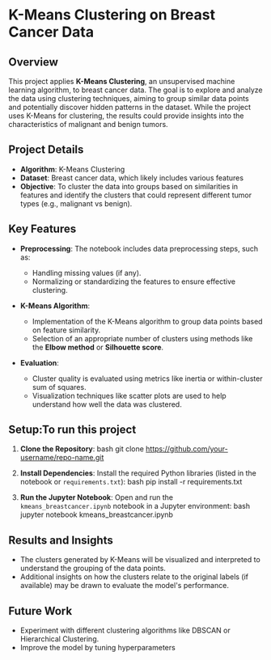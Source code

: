 # K-Means Clustering on Breast Cancer Data

## Overview

This project applies **K-Means Clustering**, an unsupervised machine learning algorithm, to breast cancer data. The goal is to explore and analyze the data using clustering techniques, aiming to group similar data points and potentially discover hidden patterns in the dataset. While the project uses K-Means for clustering, the results could provide insights into the characteristics of malignant and benign tumors.

## Project Details

- **Algorithm**: K-Means Clustering
- **Dataset**: Breast cancer data, which likely includes various features
- **Objective**: To cluster the data into groups based on similarities in features and identify the clusters that could represent different tumor types (e.g., malignant vs benign).
  
## Key Features

- **Preprocessing**: The notebook includes data preprocessing steps, such as:
  - Handling missing values (if any).
  - Normalizing or standardizing the features to ensure effective clustering.
  
- **K-Means Algorithm**:
  - Implementation of the K-Means algorithm to group data points based on feature similarity.
  - Selection of an appropriate number of clusters using methods like the **Elbow method** or **Silhouette score**.

- **Evaluation**:
  - Cluster quality is evaluated using metrics like inertia or within-cluster sum of squares.
  - Visualization techniques like scatter plots are used to help understand how well the data was clustered.

## Setup:To run this project

1. **Clone the Repository**:
   bash
   git clone https://github.com/your-username/repo-name.git
   

2. **Install Dependencies**:
   Install the required Python libraries (listed in the notebook or `requirements.txt`):
   bash
   pip install -r requirements.txt

3. **Run the Jupyter Notebook**:
   Open and run the `kmeans_breastcancer.ipynb` notebook in a Jupyter environment:
   bash
   jupyter notebook kmeans_breastcancer.ipynb

## Results and Insights

- The clusters generated by K-Means will be visualized and interpreted to understand the grouping of the data points.
- Additional insights on how the clusters relate to the original labels (if available) may be drawn to evaluate the model's performance.

## Future Work

- Experiment with different clustering algorithms like DBSCAN or Hierarchical Clustering.
- Improve the model by tuning hyperparameters
